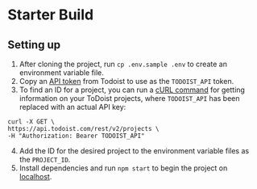 # Starter Build

## Setting up
1. After cloning the project, run `cp .env.sample .env` to create an environment variable file.
2. Copy an [API token](https://developer.todoist.com/rest/v2/?shell#authorization) from Todoist to use as the `TODOIST_API` token.
3. To find an ID for a project, you can run a [cURL command](https://developer.todoist.com/rest/v2/?shell#get-all-projects) for getting information on your ToDoist projects, where `TODOIST_API` has been replaced with an actual API key:
```
curl -X GET \
https://api.todoist.com/rest/v2/projects \
-H "Authorization: Bearer TODOIST_API"
```
4. Add the ID for the desired project to the environment variable files as the `PROJECT_ID`.
5. Install dependencies and run `npm start` to begin the project on [localhost](https://localhost:8080).
